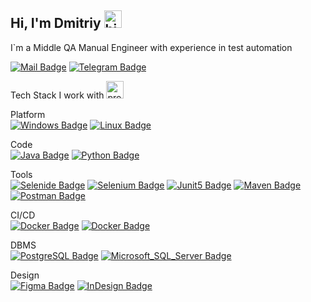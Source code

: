 ## Hi, I'm Dmitriy <img src="https://user-images.githubusercontent.com/1303154/88677602-1635ba80-d120-11ea-84d8-d263ba5fc3c0.gif" width="28px" alt="hi">

I`m a Middle QA Manual Engineer with experience in test automation

[![Mail Badge](https://img.shields.io/badge/-absolutelynormal2@gmail.com-c0392b?style=flat&labelColor=c0392b&logo=gmail&logoColor=white)](mailto:absolutelynormal2@gmail.com) [![Telegram Badge](https://img.shields.io/badge/-ZhD_telegram-ffffff?style=flat&labelColor=ffffff&logo=Telegram&logoColor=black)](https://t.me/ZhD_telegram)

Tech Stack I work with <img src="https://cdn-0.emojis.wiki/emoji-pics/apple/man-technologist-apple.png" width="28px" alt="programmer">

Platform  
[![Windows Badge](https://img.shields.io/badge/-Windows-lightblue?style=for-the-badge&labelColor=grey&logo=Windows&logoColor=white)](#)
[![Linux Badge](https://img.shields.io/badge/-Linux-lightblue?style=for-the-badge&labelColor=grey&logo=Linux&logoColor=white)](#)      

Code  
[![Java Badge](https://img.shields.io/badge/-Java-orange?style=for-the-badge&labelColor=black&logo=Java&logoColor=orange)](#) [![Python Badge](https://img.shields.io/badge/-Python-ffff00?style=for-the-badge&labelColor=black&logo=Python&logoColor=ffff00)](#) 
 
Tools  
[![Selenide Badge](https://img.shields.io/badge/-Selenide-ffcc66?style=for-the-badge&labelColor=black&logo=Selenide&logoColor=ffcc66)](#) [![Selenium Badge](https://img.shields.io/badge/-Selenium-61DBFB?style=for-the-badge&labelColor=black&logo=Selenium&logoColor=61DBFB)](#) [![Junit5 Badge](https://img.shields.io/badge/-Junit5-25A162?style=for-the-badge&labelColor=black&logo=Junit5&logoColor=25A162)](#) [![Maven Badge](https://img.shields.io/badge/-apache_maven-C71A36?style=for-the-badge&labelColor=black&logo=apachemaven&logoColor=C71A36)](#) [![Postman Badge](https://img.shields.io/badge/-Postman-f72307?style=for-the-badge&labelColor=black&logo=Postman&logoColor=f72307)](#)
 
CI/CD  
[![Docker Badge](https://img.shields.io/badge/-Docker-007acc?style=for-the-badge&labelColor=black&logo=Docker&logoColor=007acc)](#) [![Docker Badge](https://img.shields.io/badge/-Jenkins-D24939?style=for-the-badge&labelColor=black&logo=Jenkins&logoColor=D24939)](#)
 
DBMS  
[![PostgreSQL Badge](https://img.shields.io/badge/-PostgreSQL-316192?style=for-the-badge&labelColor=black&logo=postgresql&logoColor=316192)](#)
[![Microsoft_SQL_Server Badge](https://img.shields.io/badge/-Microsoft_SQL_Server-CC2927?style=for-the-badge&labelColor=black&logo=microsoft-sql-server&logoColor=CC2927)](#)

Design  
[![Figma Badge](https://img.shields.io/badge/-Figma-F24E1E?style=for-the-badge&labelColor=black&logo=figma&logoColor=F24E1E)](#) [![InDesign Badge](https://img.shields.io/badge/-Adobe%20InDesign-FF3366?style=for-the-badge&labelColor=black&logo=Adobe%20InDesign&logoColor=FF3366)](#)

